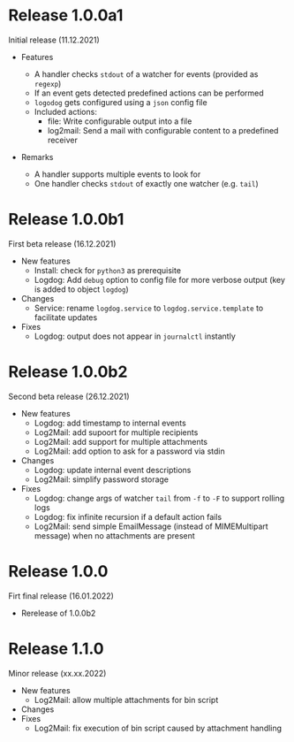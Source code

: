 # Release 1.0.0a1

Initial release (11.12.2021)

* Features
  - A handler checks `stdout` of a watcher for events (provided as `regexp`)
  - If an event gets detected predefined actions can be performed
  - `logodog` gets configured using a `json` config file
  - Included actions:
    - file: Write configurable output into a file
    - log2mail: Send a mail with configurable content to a predefined receiver

* Remarks
  - A handler supports multiple events to look for
  - One handler checks `stdout` of exactly one watcher (e.g. `tail`)


# Release 1.0.0b1

First beta release (16.12.2021)

* New features
  - Install: check for `python3` as prerequisite
  - Logdog: Add `debug` option to config file for more verbose output (key is added to object `logdog`)
* Changes
  - Service: rename `logdog.service` to `logdog.service.template` to facilitate updates
* Fixes
  - Logdog: output does not appear in `journalctl` instantly


# Release 1.0.0b2

Second beta release (26.12.2021)

* New features
  - Logdog: add timestamp to internal events
  - Log2Mail: add supoort for multiple recipients
  - Log2Mail: add support for multiple attachments
  - Log2Mail: add option to ask for a password via stdin
* Changes
  - Logdog: update internal event descriptions
  - Log2Mail: simplify password storage
* Fixes
  - Logdog: change args of watcher `tail` from `-f` to `-F` to support rolling logs
  - Logdog: fix infinite recursion if a default action fails
  - Log2Mail: send simple EmailMessage (instead of MIMEMultipart message) when no attachments are present


# Release 1.0.0

Firt final release (16.01.2022)

* Rerelease of 1.0.0b2


# Release 1.1.0

Minor release (xx.xx.2022)

* New features
  - Log2Mail: allow multiple attachments for bin script
* Changes
* Fixes
  - Log2Mail: fix execution of bin script caused by attachment handling
